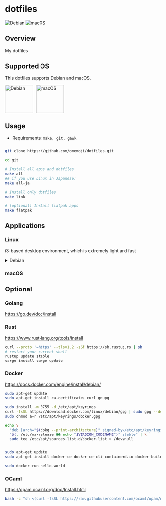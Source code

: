 # dotfiles

![Debian](https://github.com/omemoji/dotfiles/actions/workflows/debian.yml/badge.svg) ![macOS](https://github.com/omemoji/dotfiles/actions/workflows/macos.yml/badge.svg) 

## Overview

My dotfiles

## Supported OS

This dotfiles supports Debian and macOS.

<div style="display:flex;">
<a href="https://debian.org" style="margin-right:10px;">
<img  src="https://www.debian.org/logos/openlogo-nd.svg" alt="Debian" height="90"></a>
<!-- <a href="https://voidlinux.org">
<img src="https://a-hel-fi.m.voidlinux.org/logos/void-dark2.svg" alt="Void" height="90"></a> -->
<a href="https://apple.com/macos" style="">
<img  src="https://upload.wikimedia.org/wikipedia/commons/1/1b/Apple_logo_grey.svg" alt="macOS" height="90"></a>

</div>

## Usage

- Requirements: `make, git, gawk`

```sh

git clone https://github.com/omemoji/dotfiles.git

cd git

# Install all apps and dotfiles
make all
## if you use Linux in Japanese:
make all-ja

# Install only dotfiles
make link

# (optional) Install flatpak apps
make flatpak
```

## Applications

### Linux

i3-based desktop environment, which is extremely light and fast

<details>
<summary>Debian</summary>

| Categories              | Application                 |
| ----------------------- | --------------------------- |
| Window manager          | i3                          |
| Launcher                | i3-dmenu-desktop            |
| Input method (Japanese) | Fcitx5 and Mozc             |
| Sound                   | PipeWire                    |
| Terminal                | rxvt-unicode                |
| Browser                 | Google Chrome, Firefox, w3m |
| Mailer                  | Thunderbird                 |
| Editor                  | Visual Studio Code, Vim     |
| File manager            | Thunar, Ranger              |
| Image viewer            | Ristoretto                  |
| PDF viewer              | Evince                      |
| Media player            | VLC                         |
| Image editor            | GIMP, Inkscape, Krita       |

</details>

### macOS

## Optional

### Golang

https://go.dev/doc/install

### Rust

https://www.rust-lang.org/tools/install

```sh
curl --proto '=https' --tlsv1.2 -sSf https://sh.rustup.rs | sh
# restart your current shell
rustup update stable
cargo install cargo-update
```

### Docker

https://docs.docker.com/engine/install/debian/


```sh
sudo apt-get update
sudo apt-get install ca-certificates curl gnupg

sudo install -m 0755 -d /etc/apt/keyrings
curl -fsSL https://download.docker.com/linux/debian/gpg | sudo gpg --dearmor -o /etc/apt/keyrings/docker.gpg
sudo chmod a+r /etc/apt/keyrings/docker.gpg

echo \
  "deb [arch="$(dpkg --print-architecture)" signed-by=/etc/apt/keyrings/docker.gpg] https://download.docker.com/linux/debian \
  "$(. /etc/os-release && echo "$VERSION_CODENAME")" stable" | \
  sudo tee /etc/apt/sources.list.d/docker.list > /dev/null


sudo apt-get update
sudo apt-get install docker-ce docker-ce-cli containerd.io docker-buildx-plugin docker-compose-plugin

sudo docker run hello-world

```

### OCaml

https://opam.ocaml.org/doc/Install.html

```sh
bash -c "sh <(curl -fsSL https://raw.githubusercontent.com/ocaml/opam/master/shell/install.sh)"
```

<!--
<img width="100%" alt="macOS" src="https://user-images.githubusercontent.com/68148226/218248695-71733a5e-251e-4e4a-a77e-64c46ccd569b.png"> -->
